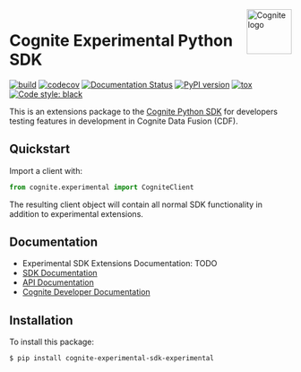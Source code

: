 
<a href="https://cognite.com/">
    <img src="https://github.com/cognitedata/cognite-python-docs/blob/master/img/cognite_logo.png" alt="Cognite logo" title="Cognite" align="right" height="80" />
</a>

Cognite Experimental Python SDK
===============================
[![build](https://webhooks.dev.cognite.ai/build/buildStatus/icon?job=github-builds/cognite-experimental-sdk-python/master)](https://jenkins.cognite.ai/job/github-builds/job/cognite-experimental-sdk-python/job/master/)
[![codecov](https://codecov.io/gh/cognitedata/cognite-experimental-sdk-python/branch/master/graph/badge.svg)](https://codecov.io/gh/cognitedata/cognite-experimental-sdk-python)
[![Documentation Status](https://readthedocs.com/projects/cognite-experimental-sdk-python/badge/?version=latest)](https://cognite-docs.readthedocs-hosted.com/en/latest/)
[![PyPI version](https://badge.fury.io/py/cognite-experimental-sdk.svg)](https://pypi.org/project/cognite-experimental-sdk/)
[![tox](https://img.shields.io/badge/tox-3.6%2B-blue.svg)](https://www.python.org/downloads/release/python-360/)
[![Code style: black](https://img.shields.io/badge/code%20style-black-000000.svg)](https://github.com/ambv/black)

This is an extensions package to the [Cognite Python SDK](https://github.com/cognitedata/cognite-sdk-python)
 for developers testing features in development in Cognite Data Fusion (CDF). 

## Quickstart
Import a client with:

```python
from cognite.experimental import CogniteClient
```
The resulting client object will contain all normal SDK functionality
in addition to experimental extensions.

## Documentation
* Experimental SDK Extensions Documentation: TODO
* [SDK Documentation](https://cognite-docs.readthedocs-hosted.com/en/latest/)
* [API Documentation](https://doc.cognitedata.com/)
* [Cognite Developer Documentation](https://docs.cognite.com/dev/)

## Installation
To install this package:
```bash
$ pip install cognite-experimental-sdk-experimental
```

